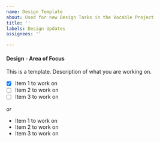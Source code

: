 ```yaml
---
name: Design Template
about: Used for new Design Tasks in the Vocable Project
title: ''
labels: Design Updates
assignees: ''

---
```


#### Design - Area of Focus
This is a template. Description of what you are working on.

- [x] Item 1 to work on
- [ ] Item 2 to work on
- [ ] Item 3 to work on

*or*
* Item 1 to work on
* Item 2 to work on
* Item 3 to work on
